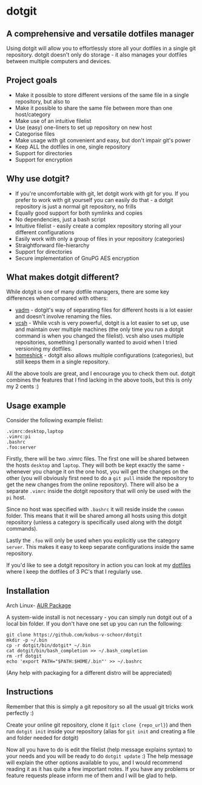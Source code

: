 # dotgit
## A comprehensive and versatile dotfiles manager

Using dotgit will allow you to effortlessly store all your dotfiles in a single
git repository. dotgit doesn't only do storage - it also manages your dotfiles
between multiple computers and devices.

## Project goals
* Make it possible to store different versions of the same file in a single
  repository, but also to
* Make it possible to share the same file between more than one host/category
* Make use of an intuitive filelist
* Use (easy) one-liners to set up repository on new host
* Categorise files
* Make usage with git convenient and easy, but don't impair git's power
* Keep ALL the dotfiles in one, single repository
* Support for directories
* Support for encryption

## Why use dotgit?
* If you're uncomfortable with git, let dotgit work with git for you. If you
  prefer to work with git yourself you can easily do that - a dotgit repository
  is just a normal git repository, no frills
* Equally good support for both symlinks and copies
* No dependencies, just a bash script
* Intuitive filelist - easily create a complex repository storing all your
  different configurations
* Easily work with only a group of files in your repository (categories)
* Straightforward file-hierarchy
* Support for directories
* Secure implementation of GnuPG AES encryption

## What makes dotgit different?
While dotgit is one of many dotfile managers, there are some key differences
when compared with others:
* [yadm](https://github.com/TheLocehiliosan/yadm) - dotgit's way of separating
  files for different hosts is a lot easier and doesn't involve renaming the
  files.
* [vcsh](https://github.com/RichiH/vcsh) - While vcsh is very powerful, dotgit
  is a lot easier to set up, use and maintain over multiple machines (the only
  time you run a dotgit command is when you changed the filelist). vcsh also
  uses multiple repositories, something I personally wanted to avoid when I
  tried versioning my dotfiles.
* [homeshick](https://github.com/andsens/homeshick) - dotgit also allows
  multiple configurations (categories), but still keeps them in a single
  repository.

All the above tools are great, and I encourage you to check them out. dotgit
combines the features that I find lacking in the above tools, but this is only
my 2 cents :)

## Usage example
Consider the following example filelist:
```
.vimrc:desktop,laptop
.vimrc:pi
.bashrc
.foo:server
```

Firstly, there will be two .vimrc files. The first one will be shared between
the hosts `desktop` and `laptop`. They will both be kept exactly the same -
whenever you change it on the one host, you will get the changes on the other
(you will obviously first need to do a `git pull` inside the repository to get
the new changes from the online repository). There will also be a separate
`.vimrc` inside the dotgit repository that will only be used with the `pi` host.

Since no host was specified with `.bashrc` it will reside inside the `common`
folder. This means that it will be shared among all hosts using this dotgit
repository (unless a category is specifically used along with the dotgit
commands).

Lastly the `.foo` will only be used when you explicitly use the category
`server`. This makes it easy to keep separate configurations inside the same
repository.

If you'd like to see a dotgit repository in action you can look at my
[dotfiles](https://github.com/Cube777/dotfiles) where I keep the dotfiles of 3
PC's that I regularly use.

## Installation
Arch Linux- [AUR Package](https://aur.archlinux.org/packages/dotgit)

A system-wide install is not necessary - you can simply run dotgit out of a
local bin folder. If you don't have one set up you can run the following:
```
git clone https://github.com/kobus-v-schoor/dotgit
mkdir -p ~/.bin
cp -r dotgit/bin/dotgit* ~/.bin
cat dotgit/bin/bash_completion >> ~/.bash_completion
rm -rf dotgit
echo 'export PATH="$PATH:$HOME/.bin"' >> ~/.bashrc
```
(Any help with packaging for a different distro will be appreciated)

## Instructions
Remember that this is simply a git repository so all the usual git tricks work
perfectly :)

Create your online git repository, clone it (`git clone {repo_url}`) and then
run `dotgit init` inside your repository (alias for `git init` and creating a
file and folder needed for dotgit)

Now all you have to do is edit the filelist (help message explains syntax) to
your needs and you will be ready to do `dotgit update` :) The help message will
explain the other options available to you, and I would recommend reading it as
it has quite a few important notes. If you have any problems or feature requests
please inform me of them and I will be glad to help.
